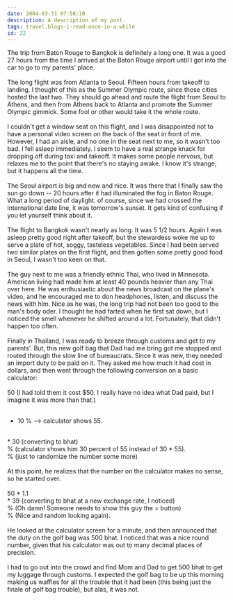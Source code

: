 ```yaml
---
date: 2004-03-31 07:58:10
description: A description of my post.
tags: travel,blogs-i-read-once-in-a-while
id: 22
---
```

The trip from Baton Rouge to Bangkok is definitely a long one.  It was a good 27 hours from the time I arrived at the Baton Rouge airport until I got into the car to go to my parents' place.<br />
<br />
The long flight was from Atlanta to Seoul.  Fifteen hours from takeoff to landing.  I thought of this as the Summer Olympic route, since those cities hosted the last two.  They should go ahead and route the flight from Seoul to Athens, and then from Athens back to Atlanta and promote the Summer Olympic gimmick.  Some fool or other would take it the whole route.<br />
<br />
I couldn't get a window seat on this flight, and I was disappointed not to have a personal video screen on the back of the seat in front of me.  However, I had an aisle, and no one in the seat next to me, so it wasn't too bad.  I fell asleep immediately.  I seem to have a real strange knack for dropping off during taxi and takeoff.  It makes some people nervous, but relaxes me to the point that there's no staying awake.  I know it's strange, but it happens all the time.<br />
<br />
The Seoul airport is big and new and nice.  It was there that I finally saw the sun go down -- 20 hours after it had illuminated the fog in Baton Rouge.  What a long period of daylight.  of course, since we had crossed the international date line, it was tomorrow's sunset.  It gets kind of confusing if you let yourself think about it.<br />
<br />
The flight to Bangkok wasn't nearly as long.  It was 5 1/2 hours.  Again I was asleep pretty good right after takeoff, but the stewardess woke me up to serve a plate of hot, soggy, tasteless vegetables.  Since I had been served two similar plates on the first flight, and then gotten some pretty good food in Seoul, I wasn't too keen on that.<br />
<br />
The guy next to me was a friendly ethnic Thai, who lived in Minnesota.  American living had made him at least 40 pounds heavier than any Thai over here.  He was enthusiastic about the news broadcast on the plane's video, and he encouraged me to don headphones, listen, and discuss the news with him.  Nice as he was, the long trip had not been too good to the man's body oder.  I thought he had farted when he first sat down, but I noticed the smell whenever he shifted around a lot.  Fortunately, that didn't happen too often.<br />
<br />
Finally in Thailand, I was ready to breeze through customs and get to my parents'.  But, this new golf bag that Dad had me bring got me stopped and routed through the slow line of bureaucrats.  Since it was new, they needed an import duty to be paid on it.  They asked me how much it had cost in dollars, and then went through the following conversion on a basic calculator:<br />
<br />
50  (I had told them it cost $50.  I really have no idea what Dad paid, but I imagine it was more than that.)<br />
<br />
+ 10 % -->  calculator shows 55.  <br />
<br />
* 30 (converting to bhat)<br />
%  (calculator shows him 30 percent of 55 instead of 30 * 55).<br />
%  (just to randomize the number some more)<br />
<br />
At this point, he realizes that the number on the calculator makes no sense, so he started over.<br />
<br />
50 * 1.1<br />
* 39  (converting to bhat at a new exchange rate, I noticed)<br />
%  (Oh damn!  Someone needs to show this guy the = button)<br />
%  (Nice and random looking again).<br />
<br />
He looked at the calculator screen for a minute, and then announced that the duty on the golf bag was 500 bhat.  I noticed that was a nice round number, given that his calculator was out to many decimal places of precision.<br />
<br />
I had to go out into the crowd and find Mom and Dad to get 500 bhat to get my luggage through customs.  I expected the golf bag to be up this morning making us waffles for all the trouble that it had been (this being just the finale of golf bag trouble), but alas, it was not.
